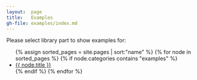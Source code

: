 ```yaml
---
layout:  page
title:   Examples
gh-file: examples/index.md
---
```


Please select library part to show examples for:

<ul>
  {% assign sorted_pages = site.pages | sort:"name" %}
  {% for node in sorted_pages %}
	{% if node.categories contains "examples" %}
	  <li class="sidebar-nav-item{% if page.url == node.url %} active{% endif %}">
		<a href="{{ node.url }}">{{ node.title }}</a>
	  </li>
	{% endif %}
  {% endfor %}
</ul>
